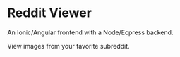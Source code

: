 # Reddit Viewer

An Ionic/Angular frontend with a Node/Ecpress backend.

View images from your favorite subreddit.
